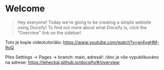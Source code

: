 # Welcome

> Hey everyone! Today we're going to be creating a simple website using Docsify! To find out more about what Docsify is, click the "Overview" link on the sidebar!

Toto je kopie videotutoriálu:
https://www.youtube.com/watch?v=wj4ygHM-9oQ

Přes Settings -> Pages -> branch: main, adresář: /doc je vše vypublikuváno na adrese:
https://leheckaj.github.io/docsify/#/overview
